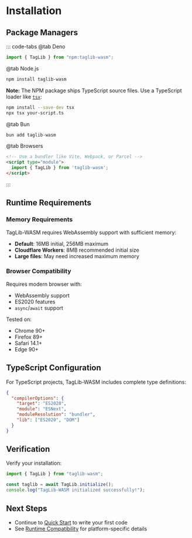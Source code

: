# Installation

## Package Managers

::: code-tabs
@tab Deno
```typescript
import { TagLib } from "npm:taglib-wasm";
```

@tab Node.js
```bash
npm install taglib-wasm
```

**Note:** The NPM package ships TypeScript source files. Use a TypeScript loader like [`tsx`](https://github.com/privatenumber/tsx):

```bash
npm install --save-dev tsx
npx tsx your-script.ts
```

@tab Bun
```bash
bun add taglib-wasm
```

@tab Browsers
```html
<!-- Use a bundler like Vite, Webpack, or Parcel -->
<script type="module">
  import { TagLib } from 'taglib-wasm';
</script>
```
:::

## Runtime Requirements

### Memory Requirements

TagLib-WASM requires WebAssembly support with sufficient memory:

- **Default**: 16MB initial, 256MB maximum
- **Cloudflare Workers**: 8MB recommended initial size
- **Large files**: May need increased maximum memory

### Browser Compatibility

Requires modern browser with:
- WebAssembly support
- ES2020 features
- `async`/`await` support

Tested on:
- Chrome 90+
- Firefox 89+
- Safari 14.1+
- Edge 90+

## TypeScript Configuration

For TypeScript projects, TagLib-WASM includes complete type definitions:

```json
{
  "compilerOptions": {
    "target": "ES2020",
    "module": "ESNext",
    "moduleResolution": "bundler",
    "lib": ["ES2020", "DOM"]
  }
}
```

## Verification

Verify your installation:

```typescript
import { TagLib } from "taglib-wasm";

const taglib = await TagLib.initialize();
console.log("TagLib-WASM initialized successfully!");
```

## Next Steps

- Continue to [Quick Start](./quick-start.md) to write your first code
- See [Runtime Compatibility](/Runtime-Compatibility.md) for platform-specific details